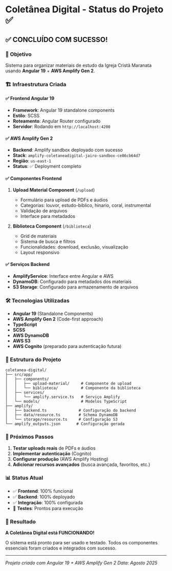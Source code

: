 # Coletânea Digital - Status do Projeto ✅

## ✅ CONCLUÍDO COM SUCESSO!

### 🎯 Objetivo
Sistema para organizar materiais de estudo da Igreja Cristã Maranata usando **Angular 19** + **AWS Amplify Gen 2**.

### 🏗️ Infraestrutura Criada

#### ✅ Frontend Angular 19
- **Framework**: Angular 19 standalone components
- **Estilo**: SCSS
- **Roteamento**: Angular Router configurado
- **Servidor**: Rodando em `http://localhost:4200`

#### ✅ AWS Amplify Gen 2
- **Backend**: Amplify sandbox deployado com sucesso
- **Stack**: `amplify-coletaneadigital-jairo-sandbox-ce86cb64d7`
- **Região**: `us-east-1`
- **Status**: ✅ Deployment completo

#### ✅ Componentes Frontend
1. **Upload Material Component** (`/upload`)
   - Formulário para upload de PDFs e áudios
   - Categorias: louvor, estudo-biblico, hinario, coral, instrumental
   - Validação de arquivos
   - Interface para metadados

2. **Biblioteca Component** (`/biblioteca`)
   - Grid de materiais
   - Sistema de busca e filtros
   - Funcionalidades: download, exclusão, visualização
   - Layout responsivo

#### ✅ Serviços Backend
- **AmplifyService**: Interface entre Angular e AWS
- **DynamoDB**: Configurado para metadados dos materiais
- **S3 Storage**: Configurado para armazenamento de arquivos

### 🛠️ Tecnologias Utilizadas
- **Angular 19** (Standalone Components)
- **AWS Amplify Gen 2** (Code-first approach)
- **TypeScript**
- **SCSS**
- **AWS DynamoDB**
- **AWS S3**
- **AWS Cognito** (preparado para autenticação futura)

### 📁 Estrutura do Projeto
```
coletanea-digital/
├── src/app/
│   ├── components/
│   │   ├── upload-material/     # Componente de upload
│   │   └── biblioteca/          # Componente da biblioteca
│   ├── services/
│   │   └── amplify.service.ts   # Serviço Amplify
│   └── models/                  # Modelos TypeScript
├── amplify/
│   ├── backend.ts              # Configuração do backend
│   ├── data/resource.ts        # Schema DynamoDB
│   └── storage/resource.ts     # Configuração S3
└── amplify_outputs.json       # Configuração gerada
```

### 🚀 Próximos Passos
1. **Testar uploads reais** de PDFs e áudios
2. **Implementar autenticação** (Cognito)
3. **Configurar produção** (AWS Amplify Hosting)
4. **Adicionar recursos avançados** (busca avançada, favoritos, etc.)

### 📊 Status Atual
- ✅ **Frontend**: 100% funcional
- ✅ **Backend**: 100% deployado
- ✅ **Integração**: 100% configurada
- 🔄 **Testes**: Prontos para execução

### 🎉 Resultado
**A Coletânea Digital está FUNCIONANDO!** 

O sistema está pronto para ser usado e testado. Todos os componentes essenciais foram criados e integrados com sucesso.

---
*Projeto criado com Angular 19 + AWS Amplify Gen 2*
*Data: Agosto 2025*
